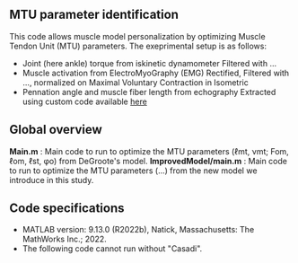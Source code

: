 ## MTU parameter identification
This code allows muscle model personalization by optimizing Muscle Tendon Unit (MTU) parameters.
The exeprimental setup is as follows:
* Joint (here ankle) torque from iskinetic dynamometer
        Filtered with ...
* Muscle activation from ElectroMyoGraphy (EMG)
        Rectified, Filtered with ..., normalized on Maximal Voluntary Contraction in Isometric
* Pennation angle and muscle fiber length from echography
        Extracted using custom code available [here](https://github.com/laboratoireIRISSE/EchoImageProcessing)
        
## Global overview
**Main.m** : Main code to run to optimize the MTU parameters (ℓmt, νmt; Fom, ℓom, ℓst, φo) from DeGroote's model. 
**ImprovedModel/main.m** : Main code to run to optimize the MTU parameters (...) from the new model we introduce in this study. 

## Code specifications
- MATLAB version: 9.13.0 (R2022b), Natick, Massachusetts: The MathWorks Inc.; 2022.
- The following code cannot run without "Casadi".